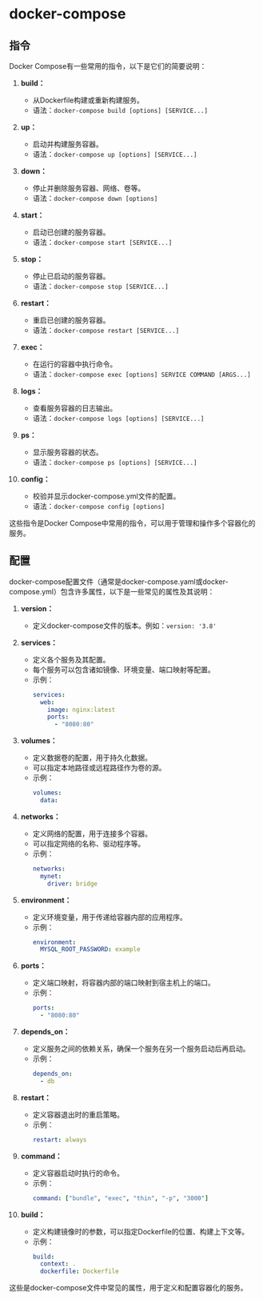 # docker-compose

## 指令
Docker Compose有一些常用的指令，以下是它们的简要说明：

1. **build：**
   - 从Dockerfile构建或重新构建服务。
   - 语法：`docker-compose build [options] [SERVICE...]`

2. **up：**
   - 启动并构建服务容器。
   - 语法：`docker-compose up [options] [SERVICE...]`

3. **down：**
   - 停止并删除服务容器、网络、卷等。
   - 语法：`docker-compose down [options]`

4. **start：**
   - 启动已创建的服务容器。
   - 语法：`docker-compose start [SERVICE...]`

5. **stop：**
   - 停止已启动的服务容器。
   - 语法：`docker-compose stop [SERVICE...]`

6. **restart：**
   - 重启已创建的服务容器。
   - 语法：`docker-compose restart [SERVICE...]`

7. **exec：**
   - 在运行的容器中执行命令。
   - 语法：`docker-compose exec [options] SERVICE COMMAND [ARGS...]`

8. **logs：**
   - 查看服务容器的日志输出。
   - 语法：`docker-compose logs [options] [SERVICE...]`

9. **ps：**
   - 显示服务容器的状态。
   - 语法：`docker-compose ps [options] [SERVICE...]`

10. **config：**
    - 校验并显示docker-compose.yml文件的配置。
    - 语法：`docker-compose config [options]`

这些指令是Docker Compose中常用的指令，可以用于管理和操作多个容器化的服务。

## 配置
docker-compose配置文件（通常是docker-compose.yaml或docker-compose.yml）包含许多属性，以下是一些常见的属性及其说明：

1. **version：**
   - 定义docker-compose文件的版本。例如：`version: '3.8'`

2. **services：**
   - 定义各个服务及其配置。
   - 每个服务可以包含诸如镜像、环境变量、端口映射等配置。
   - 示例：
     ```yaml
     services:
       web:
         image: nginx:latest
         ports:
           - "8080:80"
     ```

3. **volumes：**
   - 定义数据卷的配置，用于持久化数据。
   - 可以指定本地路径或远程路径作为卷的源。
   - 示例：
     ```yaml
     volumes:
       data:
     ```

4. **networks：**
   - 定义网络的配置，用于连接多个容器。
   - 可以指定网络的名称、驱动程序等。
   - 示例：
     ```yaml
     networks:
       mynet:
         driver: bridge
     ```

5. **environment：**
   - 定义环境变量，用于传递给容器内部的应用程序。
   - 示例：
     ```yaml
     environment:
       MYSQL_ROOT_PASSWORD: example
     ```

6. **ports：**
   - 定义端口映射，将容器内部的端口映射到宿主机上的端口。
   - 示例：
     ```yaml
     ports:
       - "8080:80"
     ```

7. **depends_on：**
   - 定义服务之间的依赖关系，确保一个服务在另一个服务启动后再启动。
   - 示例：
     ```yaml
     depends_on:
       - db
     ```

8. **restart：**
   - 定义容器退出时的重启策略。
   - 示例：
     ```yaml
     restart: always
     ```

9. **command：**
   - 定义容器启动时执行的命令。
   - 示例：
     ```yaml
     command: ["bundle", "exec", "thin", "-p", "3000"]
     ```

10. **build：**
    - 定义构建镜像时的参数，可以指定Dockerfile的位置、构建上下文等。
    - 示例：
      ```yaml
      build:
        context: .
        dockerfile: Dockerfile
      ```

这些是docker-compose文件中常见的属性，用于定义和配置容器化的服务。